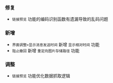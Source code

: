 ### 修复

- `链接预览` 功能的编码识别函数有遗漏导致的乱码问题

### 新增

- `界面调整>显示消息发送时间` 新增 `显示相对时间` 功能
- `阻止撤回` 新增 `重定向图片存储路径` 功能

### 调整

- `链接预览` 功能优化数据抓取逻辑
